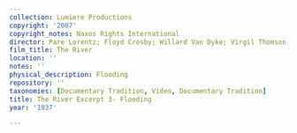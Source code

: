 ```yaml
---
collection: Lumiere Productions
copyright: '2007'
copyright_notes: Naxos Rights International
director: Pare Lorentz; Floyd Crosby; Willard Van Dyke; Virgil Thomson; Thomas Chalmers
film_title: The River
location: ''
notes: ''
physical_description: Flooding
repository: ''
taxonomies: [Documentary Tradition, Video, Documentary Tradition]
title: The River Excerpt 3- Flooding
year: '1937'

---
```

